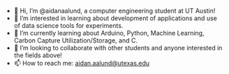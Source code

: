- 👋 Hi, I’m @aidanaalund, a computer engineering student at UT Austin!
- 👀 I’m interested in learning about development of applications and use of data science tools for experiments.
- 🌱 I’m currently learning about Arduino, Python, Machine Learning, Carbon Capture Utilization/Storage, and C.
- 💞️ I’m looking to collaborate with other students and anyone interested in the fields above!
- 📫 How to reach me: aidan.aalund@utexas.edu
